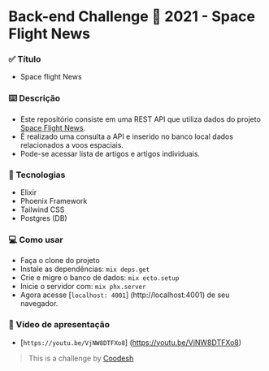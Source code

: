 # Back-end Challenge 🏅 2021 - Space Flight News

### :white_check_mark: Título
- Space flight News

### :keyboard: Descrição
- Este repositório consiste em uma REST API que utiliza dados do projeto [Space Flight News](https://api.spaceflightnewsapi.net/v3/documentation).
- É realizado uma consulta a API e inserido no banco local dados relacionados a voos espaciais.
- Pode-se acessar lista de artigos e artigos individuais.

### :wrench: Tecnologias
- Elixir
- Phoenix Framework
- Tailwind CSS
- Postgres (DB)

### :computer: Como usar
- Faça o clone do projeto
- Instale as dependências: `mix deps.get`
- Crie e migre o banco de dados: `mix ecto.setup`
- Inicie o servidor com: `mix phx.server`
- Agora acesse [`localhost: 4001`] (http://localhost:4001) de seu navegador.

### :movie_camera: Vídeo de apresentação
- [`https://youtu.be/VjNW8DTFXo8`] (https://youtu.be/VjNW8DTFXo8)


>  This is a challenge by [Coodesh](https://coodesh.com/)
